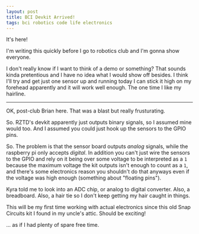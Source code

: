 ```yaml
---
layout: post
title: BCI Devkit Arrived!
tags: bci robotics code life electronics
---
```


It's here!

I'm writing this quickly before I go to robotics club and I'm gonna show everyone.

I don't really know if I want to think of a demo or something? That sounds kinda pretentious
and I have no idea what I would show off besides. I think I'll try and get just one sensor up and running today
I can stick it high on my forehead apparently and it will work well enough. The one time I like my hairline.

---

OK, post-club Brian here. That was a blast but really frusturating.

So. RZTD's devkit apparently just outputs binary signals, so I assumed mine would too. And I assumed you could just
hook up the sensors to the GPIO pins.

So. The problem is that the sensor board outputs *analog* signals, while the raspberry pi only accepts *digital*.
In addition you can't just wire the sensors to the GPIO and rely on it being over some voltage to be interpreted as a `1`
because the maximum voltage the kit outputs isn't enough to count as a `1`, and there's some electronics reason
you shouldn't do that anyways even if the voltage was high enough (something about "floating pins").

Kyra told me to look into an ADC chip, or analog to digital converter. Also, a breadboard. Also, a hair tie so I don't
keep getting my hair caught in things.

This will be my first time working with actual electronics since this old Snap Circuits kit I found in my uncle's attic.
Should be exciting!

... as if I had plenty of spare free time.
